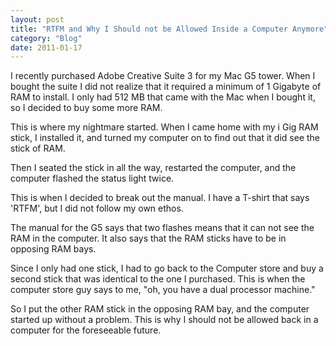 ```yaml
---
layout: post
title: "RTFM and Why I Should not be Allowed Inside a Computer Anymore"
category: "Blog"
date: 2011-01-17
---
```



I recently purchased Adobe Creative Suite 3 for my Mac G5 tower. When I bought the suite I did not realize that it required a minimum of 1 Gigabyte of RAM to install. I only had 512 MB that came with the Mac when I bought it, so I decided to buy some more RAM.

This is where my nightmare started. When I came home with my i Gig RAM stick, I installed it, and turned my computer on to find out that it did see the stick of RAM. 

Then I seated the stick in all the way, restarted the computer, and the computer flashed the status light twice.

This is when I decided to break out the manual. I have a T-shirt that says 'RTFM', but I did not follow my own ethos.

The manual for the G5 says that two flashes means that it can not see the RAM in the computer. It also says that the RAM sticks have to be in opposing RAM bays. 

Since I only had one stick, I had to go back to the Computer store and buy a second stick that was identical to the one I purchased. This is when the computer store guy says to me, "oh, you have a dual processor machine."

So I put the other RAM stick in the opposing RAM bay, and the computer started up without a problem. This is why I should not be allowed back in a computer for the foreseeable future.